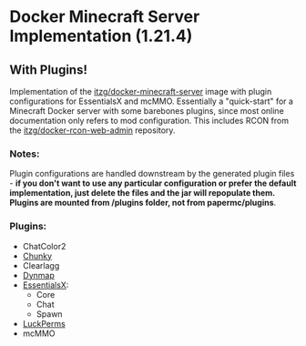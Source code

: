 # Docker Minecraft Server Implementation (1.21.4)
## With Plugins!
Implementation of the [itzg/docker-minecraft-server](https://github.com/itzg/docker-minecraft-server) image with plugin configurations for EssentialsX and mcMMO. Essentially a "quick-start" for a Minecraft Docker server with some barebones plugins, since most online documentation only refers to mod configuration. This includes RCON from the [itzg/docker-rcon-web-admin](https://github.com/itzg/docker-rcon-web-admin) repository.

### Notes:
Plugin configurations are handled downstream by the generated plugin files - **if you don't want to use any particular configuration or prefer the default implementation, just delete the files and the jar will repopulate them. Plugins are mounted from /plugins folder, not from papermc/plugins**. 

### Plugins:
- ChatColor2
- [Chunky](https://modrinth.com/plugin/chunky)
- Clearlagg
- [Dynmap](https://modrinth.com/plugin/dynmap) 
- [EssentialsX](https://modrinth.com/plugin/essentialsx):
  - Core
  - Chat
  - Spawn
- [LuckPerms](https://modrinth.com/plugin/luckperms)
- mcMMO
